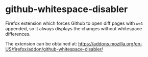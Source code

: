 # github-whitespace-disabler

Firefox extension which forces Github to open diff pages with `w=1` appended, so it always displays the changes without whitespace differences.

The extension can be obtained at: https://addons.mozilla.org/en-US/firefox/addon/github-whitespace-disabler/
